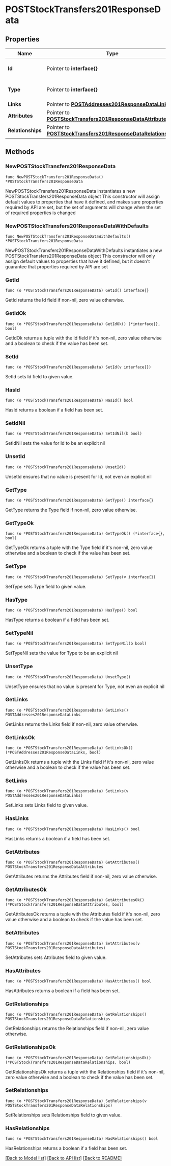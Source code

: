 # POSTStockTransfers201ResponseData

## Properties

Name | Type | Description | Notes
------------ | ------------- | ------------- | -------------
**Id** | Pointer to **interface{}** | The resource&#39;s id | [optional] 
**Type** | Pointer to **interface{}** | The resource&#39;s type | [optional] 
**Links** | Pointer to [**POSTAddresses201ResponseDataLinks**](POSTAddresses201ResponseDataLinks.md) |  | [optional] 
**Attributes** | Pointer to [**POSTStockTransfers201ResponseDataAttributes**](POSTStockTransfers201ResponseDataAttributes.md) |  | [optional] 
**Relationships** | Pointer to [**POSTStockTransfers201ResponseDataRelationships**](POSTStockTransfers201ResponseDataRelationships.md) |  | [optional] 

## Methods

### NewPOSTStockTransfers201ResponseData

`func NewPOSTStockTransfers201ResponseData() *POSTStockTransfers201ResponseData`

NewPOSTStockTransfers201ResponseData instantiates a new POSTStockTransfers201ResponseData object
This constructor will assign default values to properties that have it defined,
and makes sure properties required by API are set, but the set of arguments
will change when the set of required properties is changed

### NewPOSTStockTransfers201ResponseDataWithDefaults

`func NewPOSTStockTransfers201ResponseDataWithDefaults() *POSTStockTransfers201ResponseData`

NewPOSTStockTransfers201ResponseDataWithDefaults instantiates a new POSTStockTransfers201ResponseData object
This constructor will only assign default values to properties that have it defined,
but it doesn't guarantee that properties required by API are set

### GetId

`func (o *POSTStockTransfers201ResponseData) GetId() interface{}`

GetId returns the Id field if non-nil, zero value otherwise.

### GetIdOk

`func (o *POSTStockTransfers201ResponseData) GetIdOk() (*interface{}, bool)`

GetIdOk returns a tuple with the Id field if it's non-nil, zero value otherwise
and a boolean to check if the value has been set.

### SetId

`func (o *POSTStockTransfers201ResponseData) SetId(v interface{})`

SetId sets Id field to given value.

### HasId

`func (o *POSTStockTransfers201ResponseData) HasId() bool`

HasId returns a boolean if a field has been set.

### SetIdNil

`func (o *POSTStockTransfers201ResponseData) SetIdNil(b bool)`

 SetIdNil sets the value for Id to be an explicit nil

### UnsetId
`func (o *POSTStockTransfers201ResponseData) UnsetId()`

UnsetId ensures that no value is present for Id, not even an explicit nil
### GetType

`func (o *POSTStockTransfers201ResponseData) GetType() interface{}`

GetType returns the Type field if non-nil, zero value otherwise.

### GetTypeOk

`func (o *POSTStockTransfers201ResponseData) GetTypeOk() (*interface{}, bool)`

GetTypeOk returns a tuple with the Type field if it's non-nil, zero value otherwise
and a boolean to check if the value has been set.

### SetType

`func (o *POSTStockTransfers201ResponseData) SetType(v interface{})`

SetType sets Type field to given value.

### HasType

`func (o *POSTStockTransfers201ResponseData) HasType() bool`

HasType returns a boolean if a field has been set.

### SetTypeNil

`func (o *POSTStockTransfers201ResponseData) SetTypeNil(b bool)`

 SetTypeNil sets the value for Type to be an explicit nil

### UnsetType
`func (o *POSTStockTransfers201ResponseData) UnsetType()`

UnsetType ensures that no value is present for Type, not even an explicit nil
### GetLinks

`func (o *POSTStockTransfers201ResponseData) GetLinks() POSTAddresses201ResponseDataLinks`

GetLinks returns the Links field if non-nil, zero value otherwise.

### GetLinksOk

`func (o *POSTStockTransfers201ResponseData) GetLinksOk() (*POSTAddresses201ResponseDataLinks, bool)`

GetLinksOk returns a tuple with the Links field if it's non-nil, zero value otherwise
and a boolean to check if the value has been set.

### SetLinks

`func (o *POSTStockTransfers201ResponseData) SetLinks(v POSTAddresses201ResponseDataLinks)`

SetLinks sets Links field to given value.

### HasLinks

`func (o *POSTStockTransfers201ResponseData) HasLinks() bool`

HasLinks returns a boolean if a field has been set.

### GetAttributes

`func (o *POSTStockTransfers201ResponseData) GetAttributes() POSTStockTransfers201ResponseDataAttributes`

GetAttributes returns the Attributes field if non-nil, zero value otherwise.

### GetAttributesOk

`func (o *POSTStockTransfers201ResponseData) GetAttributesOk() (*POSTStockTransfers201ResponseDataAttributes, bool)`

GetAttributesOk returns a tuple with the Attributes field if it's non-nil, zero value otherwise
and a boolean to check if the value has been set.

### SetAttributes

`func (o *POSTStockTransfers201ResponseData) SetAttributes(v POSTStockTransfers201ResponseDataAttributes)`

SetAttributes sets Attributes field to given value.

### HasAttributes

`func (o *POSTStockTransfers201ResponseData) HasAttributes() bool`

HasAttributes returns a boolean if a field has been set.

### GetRelationships

`func (o *POSTStockTransfers201ResponseData) GetRelationships() POSTStockTransfers201ResponseDataRelationships`

GetRelationships returns the Relationships field if non-nil, zero value otherwise.

### GetRelationshipsOk

`func (o *POSTStockTransfers201ResponseData) GetRelationshipsOk() (*POSTStockTransfers201ResponseDataRelationships, bool)`

GetRelationshipsOk returns a tuple with the Relationships field if it's non-nil, zero value otherwise
and a boolean to check if the value has been set.

### SetRelationships

`func (o *POSTStockTransfers201ResponseData) SetRelationships(v POSTStockTransfers201ResponseDataRelationships)`

SetRelationships sets Relationships field to given value.

### HasRelationships

`func (o *POSTStockTransfers201ResponseData) HasRelationships() bool`

HasRelationships returns a boolean if a field has been set.


[[Back to Model list]](../README.md#documentation-for-models) [[Back to API list]](../README.md#documentation-for-api-endpoints) [[Back to README]](../README.md)


